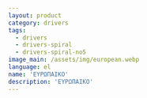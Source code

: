 ```yaml
---
layout: product
category: drivers
tags:
  - drivers
  - drivers-spiral
  - drivers-spiral-no5
image_main: /assets/img/european.webp
language: el
name: 'ΕΥΡΩΠΑΙΚΟ'
description: 'ΕΥΡΩΠΑΙΚΟ'
---
```


